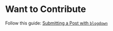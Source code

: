 # Want to Contribute

Follow this guide: [Submitting a Post with `blogdown`](https://omahar.org/post/submitting-a-post-with-blogdown/)
